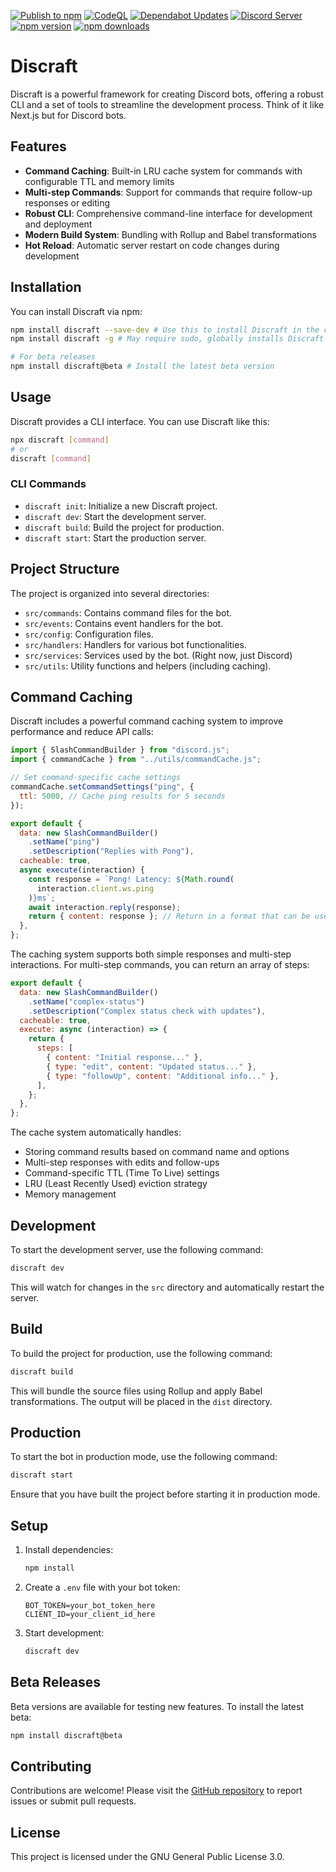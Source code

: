 [![Publish to npm](https://github.com/The-Best-Codes/discraft-js/actions/workflows/npm-publish.yml/badge.svg)](https://github.com/The-Best-Codes/discraft-js/actions/workflows/npm-publish.yml)
[![CodeQL](https://github.com/The-Best-Codes/discraft-js/actions/workflows/github-code-scanning/codeql/badge.svg)](https://github.com/The-Best-Codes/discraft-js/actions/workflows/github-code-scanning/codeql)
[![Dependabot Updates](https://github.com/The-Best-Codes/discraft-js/actions/workflows/dependabot/dependabot-updates/badge.svg)](https://github.com/The-Best-Codes/discraft-js/actions/workflows/dependabot/dependabot-updates)
[![Discord Server](https://img.shields.io/discord/1170475897174896650)](https://discord.gg/dKeuR9yfBs)
[![npm version](https://img.shields.io/npm/v/discraft.svg)](https://www.npmjs.com/package/discraft)
[![npm downloads](https://img.shields.io/npm/dm/discraft.svg)](https://www.npmjs.com/package/discraft)

# Discraft

Discraft is a powerful framework for creating Discord bots, offering a robust CLI and a set of tools to streamline the development process.
Think of it like Next.js but for Discord bots.

## Features

- **Command Caching**: Built-in LRU cache system for commands with configurable TTL and memory limits
- **Multi-step Commands**: Support for commands that require follow-up responses or editing
- **Robust CLI**: Comprehensive command-line interface for development and deployment
- **Modern Build System**: Bundling with Rollup and Babel transformations
- **Hot Reload**: Automatic server restart on code changes during development

## Installation

You can install Discraft via npm:

```bash
npm install discraft --save-dev # Use this to install Discraft in the current project
npm install discraft -g # May require sudo, globally installs Discraft so you can use it from anywhere

# For beta releases
npm install discraft@beta # Install the latest beta version
```

## Usage

Discraft provides a CLI interface. You can use Discraft like this:

```bash
npx discraft [command]
# or
discraft [command]
```

### CLI Commands

- `discraft init`: Initialize a new Discraft project.
- `discraft dev`: Start the development server.
- `discraft build`: Build the project for production.
- `discraft start`: Start the production server.

## Project Structure

The project is organized into several directories:

- `src/commands`: Contains command files for the bot.
- `src/events`: Contains event handlers for the bot.
- `src/config`: Configuration files.
- `src/handlers`: Handlers for various bot functionalities.
- `src/services`: Services used by the bot. (Right now, just Discord)
- `src/utils`: Utility functions and helpers (including caching).

## Command Caching

Discraft includes a powerful command caching system to improve performance and reduce API calls:

```javascript
import { SlashCommandBuilder } from "discord.js";
import { commandCache } from "../utils/commandCache.js";

// Set command-specific cache settings
commandCache.setCommandSettings("ping", {
  ttl: 5000, // Cache ping results for 5 seconds
});

export default {
  data: new SlashCommandBuilder()
    .setName("ping")
    .setDescription("Replies with Pong"),
  cacheable: true,
  async execute(interaction) {
    const response = `Pong! Latency: ${Math.round(
      interaction.client.ws.ping
    )}ms`;
    await interaction.reply(response);
    return { content: response }; // Return in a format that can be used by interaction.reply()
  },
};
```

The caching system supports both simple responses and multi-step interactions. For multi-step commands, you can return an array of steps:

```javascript
export default {
  data: new SlashCommandBuilder()
    .setName("complex-status")
    .setDescription("Complex status check with updates"),
  cacheable: true,
  execute: async (interaction) => {
    return {
      steps: [
        { content: "Initial response..." },
        { type: "edit", content: "Updated status..." },
        { type: "followUp", content: "Additional info..." },
      ],
    };
  },
};
```

The cache system automatically handles:

- Storing command results based on command name and options
- Multi-step responses with edits and follow-ups
- Command-specific TTL (Time To Live) settings
- LRU (Least Recently Used) eviction strategy
- Memory management

## Development

To start the development server, use the following command:

```bash
discraft dev
```

This will watch for changes in the `src` directory and automatically restart the server.

## Build

To build the project for production, use the following command:

```bash
discraft build
```

This will bundle the source files using Rollup and apply Babel transformations. The output will be placed in the `dist` directory.

## Production

To start the bot in production mode, use the following command:

```bash
discraft start
```

Ensure that you have built the project before starting it in production mode.

## Setup

1. Install dependencies:

   ```bash
   npm install
   ```

2. Create a `.env` file with your bot token:

   ```
   BOT_TOKEN=your_bot_token_here
   CLIENT_ID=your_client_id_here
   ```

3. Start development:
   ```bash
   discraft dev
   ```

## Beta Releases

Beta versions are available for testing new features. To install the latest beta:

```bash
npm install discraft@beta
```

## Contributing

Contributions are welcome! Please visit the [GitHub repository](https://github.com/The-Best-Codes/discraft-js) to report issues or submit pull requests.

## License

This project is licensed under the GNU General Public License 3.0.
